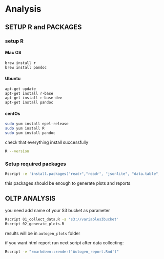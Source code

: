 # Analysis

## SETUP R and PACKAGES

### setup R

#### Mac OS

```bash
brew install r
brew install pandoc
```


#### Ubuntu

```bash
apt-get update
apt-get install r-base
apt-get install r-base-dev
apt-get install pandoc
```

#### centOs
```bash
sudo yum install epel-release
sudo yum install R
sudo yum install pandoc
```

check that everything install successfully

```bash
R --version
```

### Setup required packages

```bash
Rscript -e 'install.packages("readr","readr", "jsonlite", "data.table", "tidyverse","ggplot2", "rjson", "rlist", "future","parallel", "furrr", "foreach", "tictoc","doParallel", "plotly", "magick", "cowplot","lubridate", "fst", "ggrepel", "ggforce", "patchwork", "optparse", "DT" repos = "http://cran.us.r-project.org")'

```

this packages should be enough to generate plots and reports

## OLTP ANALYSIS

you need add name of your S3 bucket as parameter


```bash
Rscript 01_collect_data.R -s 's3://variables3bucket'
Rscript 02_generate_plots.R
```

results will be in `autogen_plots` folder

if you want html report run next script after data collecting:

```bash
Rscript -e "rmarkdown::render('Autogen_report.Rmd')"
```
